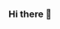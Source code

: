 ### Hi there 👋

<!--
**rchatthuska/rchatthuska** is a ✨ _special_ ✨ repository because its `README.md` (this file) appears on your GitHub profile.

Here are some ideas to get you started:

<img src="https://avatars.githubusercontent.com/u/your_profile_id?v=4" alt="Profile Image" width="200" align="right">

# Hi there 👋

I'm using **HTML, CSS, and JavaScript** to make websites interactive and dynamic. ✨  
I love working with:

![React](https://img.shields.io/badge/-React-20232A?style=flat&logo=react) 
![TypeScript](https://img.shields.io/badge/-TypeScript-007ACC?style=flat&logo=typescript&logoColor=white) 
![Next.js](https://img.shields.io/badge/-Next.js-000000?style=flat&logo=nextdotjs)
![CSS3](https://img.shields.io/badge/-CSS3-1572B6?style=flat&logo=css3)

---

## 👨‍💻 I'm Working On
- 🔧 Projects for freelance clients.
- 🚀 Growing [Your Project Name](https://your-project-link.com) to **100k+ monthly visitors**.

---

## 📚 I'm Learning
![Hyperledger](https://img.shields.io/badge/-Hyperledger-2D8DBE?style=flat&logo=hyperledger) 
![Ethereum](https://img.shields.io/badge/-Ethereum-3C3C3D?style=flat&logo=ethereum&logoColor=white) 
![Adobe Illustrator](https://img.shields.io/badge/-Adobe%20Illustrator-FF9A00?style=flat&logo=adobeillustrator&logoColor=white)

---

## 🤝 I'm Looking for Help With
- 🌐 Integrating **AI models** into web applications.

---

## 🔗 How to Reach Me
[![LinkedIn](https://img.shields.io/badge/-LinkedIn-0A66C2?style=flat&logo=linkedin&logoColor=white)](https://linkedin.com/in/yourprofile)
[![Portfolio](https://img.shields.io/badge/-Portfolio-000000?style=flat&logo=code&logoColor=white)](https://yourportfolio.com)
[![Medium](https://img.shields.io/badge/-Medium-12100E?style=flat&logo=medium&logoColor=white)](https://medium.com/@yourusername)

---

## 🎉 Fun Fact
I'm definitely not a cat person. 🐱❌

